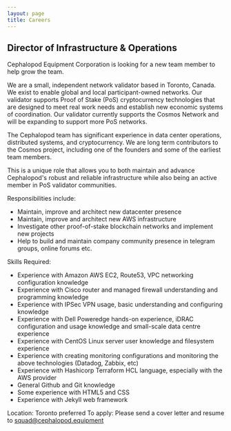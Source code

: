 ```yaml
---
layout: page
title: Careers
---
```


## Director of Infrastructure & Operations

Cephalopod Equipment Corporation is looking for a new team member to help grow
the team. 

We are a small, independent network validator based in Toronto, Canada.  We
exist to enable global and local participant-owned networks. Our validator
supports Proof of Stake (PoS) cryptocurrency technologies that are designed to
meet real work needs and establish new economic systems of coordination. 
Our validator currently supports the Cosmos Network and will be expanding to
support more PoS networks. 

The Cephalopod team has significant experience in data center operations,
distributed systems, and cryptocurrency. We are long term contributors to the
Cosmos project, including one of the founders and some of the earliest team
members. 

This is a unique role that allows you to both maintain and advance Cephalopod's
robust and reliable infrastructure while also being an active member in PoS
validator communities. 

Responsibilities include: 
- Maintain, improve and architect new datacenter presence 
- Maintain, improve and architect new AWS infrastructure 
- Investigate other proof-of-stake blockchain networks and implement new projects
- Help to build and maintain company community presence in telegram groups, online
forums etc. 

Skills Required: 
- Experience with Amazon AWS EC2, Route53, VPC networking configuration knowledge
- Experience with Cisco router and managed firewall understanding and programming
knowledge
- Experience with IPSec VPN usage, basic understanding and configuring knowledge
- Experience with Dell Poweredge hands-on experience, iDRAC configuration and
usage knowledge and small-scale data centre experience
- Experience with CentOS Linux server user knowledge and filesystem experience
- Experience with creating monitoring configurations and monitoring the above
technologies (Datadog, Zabbix, etc)
- Experience with Hashicorp Terraform HCL language, especially with the AWS
provider
- General Github and Git knowledge
- Some experience with HTML5 and CSS 
- Experience with Jekyll web framework 


Location: Toronto preferred
To apply: Please send a cover letter and resume to squad@cephalopod.equipment  

